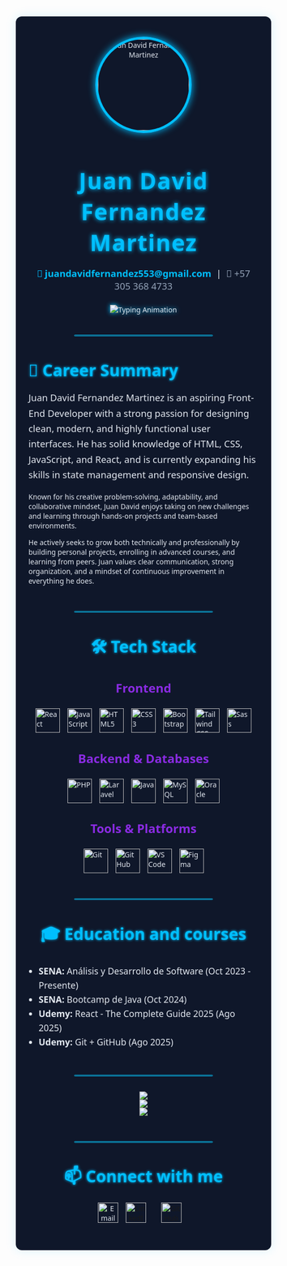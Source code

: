 <div style="max-width: 860px; margin: auto; font-family: 'Segoe UI', Tahoma, Geneva, Verdana, sans-serif; color: #e2e8f0; background-color: #0f172a; padding: 40px 25px; border-radius: 12px; box-shadow: 0 0 20px rgba(0,191,255,0.15);">

  <div style="text-align: center; margin-bottom: 30px;">
    <img 
      src="https://github.com/JuanDavidFernandez2103.png?size=200" 
      alt="Juan David Fernandez Martinez" 
      width="180" 
      style="border-radius: 50%; border: 5px solid #00BFFF; box-shadow: 0 0 15px #00BFFF; transition: transform 0.3s ease;"
      onmouseover="this.style.transform='scale(1.08)'"
      onmouseout="this.style.transform='scale(1)'"
    />
  </div>

  <h1 style="color: #00BFFF; font-weight: 900; font-size: 2.8rem; text-align: center; letter-spacing: 1.5px; margin-bottom: 10px; text-shadow: 0 0 8px #00BFFF;">
    Juan David Fernandez Martinez
  </h1>

  <p style="text-align: center; font-size: 1.15rem; margin-bottom: 20px;">
    <a 
      href="mailto:juan.fernandez03@globant.com" 
      style="color:#00BFFF; text-decoration: none; font-weight: 600;" 
      title="Enviar correo">
      📧 juandavidfernandez553@gmail.com
    </a>
    &nbsp;|&nbsp;
    <span title="Número de contacto" style="color: #94A3B8;">📱 +57 305 368 4733</span>
  </p>

  <div style="text-align: center; margin-top: 25px;">
    <img 
      src="https://readme-typing-svg.herokuapp.com?font=JetBrains+Mono&size=22&pause=1200&color=00BFFF&center=true&vCenter=true&width=700&lines=💻+Front-end+Developer;;🚀+Siempre+aprendiendo+y+creciendo"
      alt="Typing Animation"
      style="filter: drop-shadow(0 0 5px #00BFFF);"
    />
  </div>

  <hr style="margin: 40px auto 30px auto; width: 60%; border: 1.5px solid #00BFFF; border-radius: 8px;" />

  <section style="text-align: left; max-width: 800px; margin: auto;">
    <h2 style="color: #00BFFF; font-size: 2rem; font-weight: bold; margin-bottom: 15px; text-shadow: 0 0 5px #00BFFF;">💼 Career Summary</h2>
    <p style="font-size: 1.15rem; line-height: 1.65;">
      Juan David Fernandez Martinez is an aspiring Front-End Developer with a strong passion for designing clean, modern, and highly functional user interfaces. He has solid knowledge of HTML, CSS, JavaScript, and React, and is currently expanding his skills in state management and responsive design.

Known for his creative problem-solving, adaptability, and collaborative mindset, Juan David enjoys taking on new challenges and learning through hands-on projects and team-based environments.

He actively seeks to grow both technically and professionally by building personal projects, enrolling in advanced courses, and learning from peers. Juan values clear communication, strong organization, and a mindset of continuous improvement in everything he does.
    </p>
  </section>

  <hr style="margin: 50px auto 30px auto; width: 60%; border: 1.5px solid #00BFFF; border-radius: 8px;" />

  <section>
    <h2 style="color: #00BFFF; font-size: 2rem; font-weight: bold; margin-bottom: 20px; text-align: center; text-shadow: 0 0 5px #00BFFF;">🛠️ Tech Stack</h2>
    <h3 style="color: #8A2BE2; font-size: 1.5rem; text-align: center;">Frontend</h3>
    <div style="display: flex; justify-content: center; flex-wrap: wrap; gap: 15px; margin-bottom: 30px;">
      <img src="https://skillicons.dev/icons?i=react" title="React" height="48" />
      <img src="https://skillicons.dev/icons?i=javascript" title="JavaScript" height="48" />
      <img src="https://skillicons.dev/icons?i=html" title="HTML5" height="48" />
      <img src="https://skillicons.dev/icons?i=css" title="CSS3" height="48" />
      <img src="https://skillicons.dev/icons?i=bootstrap" title="Bootstrap" height="48" />
      <img src="https://skillicons.dev/icons?i=tailwind" title="Tailwind CSS" height="48" />
      <img src="https://skillicons.dev/icons?i=sass" title="Sass" height="48" />
    </div>
    <h3 style="color: #8A2BE2; font-size: 1.5rem; text-align: center;">Backend & Databases</h3>
    <div style="display: flex; justify-content: center; flex-wrap: wrap; gap: 15px; margin-bottom: 30px;">
      <img src="https://skillicons.dev/icons?i=php" title="PHP" height="48" />
      <img src="https://skillicons.dev/icons?i=laravel" title="Laravel" height="48" />
      <img src="https://skillicons.dev/icons?i=java" title="Java" height="48" />
      <img src="https://skillicons.dev/icons?i=mysql" title="MySQL" height="48" />
      <img src="https://upload.wikimedia.org/wikipedia/commons/thumb/5/50/Oracle_logo.svg/64px-Oracle_logo.svg.png" title="Oracle" height="48" />
    </div>
    <h3 style="color: #8A2BE2; font-size: 1.5rem; text-align: center;">Tools & Platforms</h3>
    <div style="display: flex; justify-content: center; flex-wrap: wrap; gap: 15px;">
      <img src="https://skillicons.dev/icons?i=git" title="Git" height="48" />
      <img src="https://skillicons.dev/icons?i=github" title="GitHub" height="48" />
      <img src="https://skillicons.dev/icons?i=vscode" title="VS Code" height="48" />
      <img src="https://skillicons.dev/icons?i=figma" title="Figma" height="48" />
    </div>
  </section>

  <hr style="margin: 50px auto 30px auto; width: 60%; border: 1.5px solid #00BFFF; border-radius: 8px;" />

  <section>
    <h2 style="color: #00BFFF; font-size: 2rem; font-weight: bold; text-align: center; text-shadow: 0 0 5px #00BFFF;">🎓 Education and courses</h2>
    <ul style="font-size: 1.1rem; line-height: 1.6; padding-left: 20px; margin-top: 20px;">
      <li><strong>SENA:</strong> Análisis y Desarrollo de Software (Oct 2023 - Presente)</li>
      <li><strong>SENA:</strong> Bootcamp de Java (Oct 2024)</li>
      <li><strong>Udemy:</strong> React - The Complete Guide 2025 (Ago 2025)</li>
      <li><strong>Udemy:</strong> Git + GitHub (Ago 2025)</li>
    </ul>
  </section>

  <hr style="margin: 50px auto 30px auto; width: 60%; border: 1.5px solid #00BFFF; border-radius: 8px;" />

  <p align="center">
    <img src="https://github-readme-stats.vercel.app/api?username=JuanDavidFernandez2103&show_icons=true&theme=tokyonight&hide_border=true&locale=en" />
    <br>
    <img src="https://github-readme-streak-stats.herokuapp.com/?user=JuanDavidFernandez2103&theme=material-palenight" />
    <br>
    <img src="https://komarev.com/ghpvc/?username=JuanDavidFernandez2103&label=Profile%20views&color=0e75b6&style=flat" />
  </p>

  <hr style="margin: 50px auto 30px auto; width: 60%; border: 1.5px solid #00BFFF; border-radius: 8px;" />

  <section style="text-align: center; margin-top: 40px;">
    <h2 style="color: #00BFFF; font-size: 2rem; font-weight: bold; margin-bottom: 20px; text-shadow: 0 0 5px #00BFFF;">📫 Connect with me</h2>
    <p style="display: flex; justify-content: center; align-items: center;>
      <a href="mailto:juandavidfernandez553@gmail.com" target="_blank" rel="noopener" style="margin: 0 15px;">
        <img src="https://skillicons.dev/icons?i=gmail" height="40" alt="Email" />
      </a>
      <a href="https://www.linkedin.com/in/[TU-USUARIO-LINKEDIN]" target="_blank" rel="noopener" style="margin: 0 15px;">
        <img src="https://skillicons.dev/icons?i=linkedin" height="40" alt="LinkedIn" />
      </a>
      <a href="https://github.com/JuanDavidFernandez2103" target="_blank" rel="noopener" style="margin: 0 15px;">
        <img src="https://skillicons.dev/icons?i=github" height="40" alt="GitHub" />
      </a>
    </p>
  </section>

</div>
